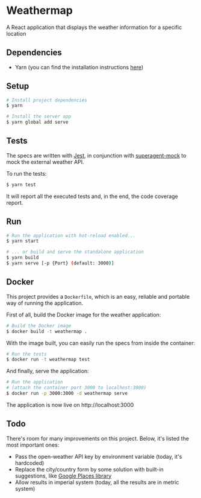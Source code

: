 # Weathermap

A React application that displays the weather information for a specific location

## Dependencies

- Yarn (you can find the installation instructions [here](https://yarnpkg.com/en/docs/install))

## Setup

```bash
# Install project dependencies
$ yarn

# Install the server app
$ yarn global add serve
```

## Tests

The specs are written with [Jest](https://facebook.github.io/jest/), in conjunction with [superagent-mock](https://github.com/M6Web/superagent-mock) to mock the external weather API.

To run the tests:

```bash
$ yarn test
```

It will report all the executed tests and, in the end, the code coverage report.

## Run

```bash
# Run the application with hot-reload enabled...
$ yarn start

# ... or build and serve the standalone application
$ yarn build
$ yarn serve [-p {Port} (default: 3000)]
```

## Docker

This project provides a `Dockerfile`, which is an easy, reliable and portable way of running the application.

First of all, build the Docker image for the weather application:

```bash
# Build the Docker image
$ docker build -t weathermap .
```

With the image built, you can easily run the specs from inside the container:

```bash
# Run the tests
$ docker run -t weathermap test
```

And finally, serve the application:

```bash
# Run the application
# (attach the container port 3000 to localhost:3000)
$ docker run -p 3000:3000 -d weathermap serve
```

The application is now live on http://localhost:3000

## Todo

There's room for many improvements on this project.
Below, it's listed the most important ones:

- Pass the open-weather API key by environment variable (today, it's hardcoded)
- Replace the city/country form by some solution with built-in suggestions, like [Google Places library](https://developers.google.com/maps/documentation/javascript/places)
- Allow results in imperial system (today, all the results are in metric system)

